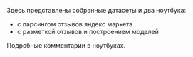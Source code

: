 Здесь представлены собранные датасеты и два ноутбука:
- с парсингом отзывов яндекс маркета
- с разметкой отзывов и построением моделей

Подробные комментарии в ноутбуках.

